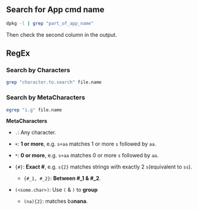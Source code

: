 Search for App cmd name
--------------------------------

```bash
dpkg -l | grep "part_of_app_name"
```

Then check the second column in the output.


RegEx
------------------------------------

### Search by Characters
```bash
grep "character.to.search" file.name
```

### Search by MetaCharacters

```bash
egrep "i.g" file.name
```

**MetaCharacters**

- `.`: Any character.

- `+`: **1 or more**, e.g. `s+aa` matches 1 or more `s` followed by `aa`.

- `*`: **0 or more**, e.g. `s+aa` matches 0 or more `s` followed by `aa`.

- `{#}`: **Exact #**, e.g. `s{2}` matches strings with exactly 2 `s`(equivalent to `ss`).
	- `{#_1, #_2}`: **Between #_1 & #_2**.

- `(<some.char>)`: Use `(` & `)` to **group**
	- `(na){2}`: matches ba**nana**.
	
